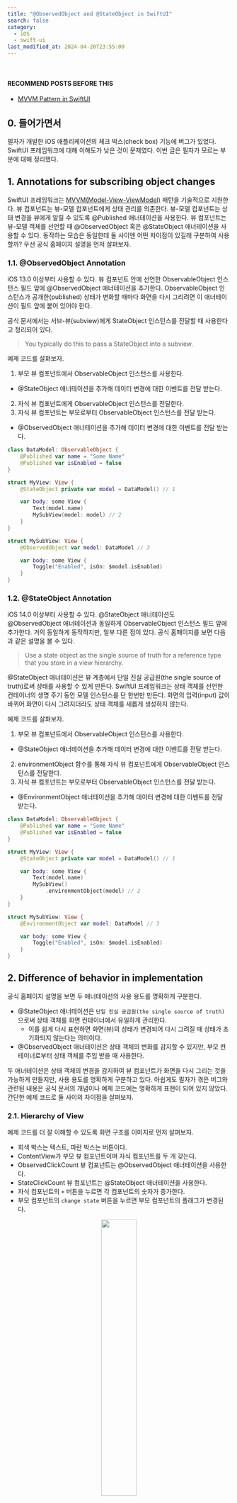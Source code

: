 ```yaml
---
title: "@ObservedObject and @StateObject in SwiftUI"
search: false
category:
  - iOS
  - swift-ui
last_modified_at: 2024-04-20T23:55:00
---
```


<br/>

#### RECOMMEND POSTS BEFORE THIS

- [MVVM Pattern in SwiftUI][mvvm-pattern-in-ios-link]

## 0. 들어가면서

필자가 개발한 iOS 애플리케이션의 체크 박스(check box) 기능에 버그가 있었다. SwiftUI 프레임워크에 대해 이해도가 낮은 것이 문제였다. 이번 글은 필자가 모르는 부분에 대해 정리했다.

## 1. Annotations for subscribing object changes

SwiftUI 프레임워크는 [MVVM(Model-View-ViewModel)][mvvm-pattern-in-ios-link] 패턴을 기술적으로 지원한다. 뷰 컴포넌트는 뷰-모델 컴포넌트에게 상태 관리를 의존한다. 뷰-모델 컴포넌트는 상태 변경을 뷰에게 알릴 수 있도록 @Published 애너테이션을 사용한다. 뷰 컴포넌트는 뷰-모델 객체를 선언할 때 @ObservedObject 혹은 @StateObject 애너테이션을 사용할 수 있다. 동작하는 모습은 동일한데 둘 사이엔 어떤 차이점이 있길래 구분하여 사용할까? 우선 공식 홈페이지 설명을 먼저 살펴보자.

### 1.1. @ObservedObject Annotation

iOS 13.0 이상부터 사용할 수 있다. 뷰 컴포넌트 안에 선언한 ObservableObject 인스턴스 필드 앞에 @ObservedObject 애너테이션을 추가한다. ObservableObject 인스턴스가 공개한(published) 상태가 변화할 때마다 화면을 다시 그리려면 이 애너테이션이 필드 앞에 붙어 있어야 한다.

공식 문서에서는 서브-뷰(subview)에게 StateObject 인스턴스를 전달할 때 사용한다고 정리되어 있다. 

> You typically do this to pass a StateObject into a subview.

예제 코드를 살펴보자. 

1. 부모 뷰 컴포넌트에서 ObservableObject 인스턴스를 사용한다. 
  - @StateObject 애너테이션을 추가해 데이터 변경에 대한 이벤트를 전달 받는다.
2. 자식 뷰 컴포넌트에게 ObservableObject 인스턴스를 전달한다.
3. 자식 뷰 컴포넌트는 부모로부터 ObservableObject 인스턴스를 전달 받는다.
  - @ObservedObject 애너테이션을 추가해 데이터 변경에 대한 이벤트를 전달 받는다.

```swift
class DataModel: ObservableObject {
    @Published var name = "Some Name"
    @Published var isEnabled = false
}

struct MyView: View {
    @StateObject private var model = DataModel() // 1

    var body: some View {
        Text(model.name)
        MySubView(model: model) // 2
    }
}

struct MySubView: View {
    @ObservedObject var model: DataModel // 3

    var body: some View {
        Toggle("Enabled", isOn: $model.isEnabled)
    }
}
```

### 1.2. @StateObject Annotation

iOS 14.0 이상부터 사용할 수 있다. @StateObject 애너테이션도 @ObservedObject 애너테이션과 동일하게 ObservableObject 인스턴스 필드 앞에 추가한다. 거의 동일하게 동작하지만, 일부 다른 점이 있다. 공식 홈페이지를 보면 다음과 같은 설명을 볼 수 있다.

> Use a state object as the single source of truth for a reference type that you store in a view hierarchy.

@StateObject 애너테이션은 뷰 계층에서 단일 진실 공급원(the single source of truth)로써 상태를 사용할 수 있게 만든다. SwiftUI 프레임워크는 상태 객체를 선언한 컨테이너의 생명 주기 동안 모델 인스턴스를 단 한번만 만든다. 화면의 입력(input) 값이 바뀌어 화면이 다시 그려지더라도 상태 객체를 새롭게 생성하지 않는다. 

예제 코드를 살펴보자.

1. 부모 뷰 컴포넌트에서 ObservableObject 인스턴스를 사용한다. 
  - @StateObject 애너테이션을 추가해 데이터 변경에 대한 이벤트를 전달 받는다.
2. environmentObject 함수를 통해 자식 뷰 컴포넌트에게 ObservableObject 인스턴스를 전달한다.
3. 자식 뷰 컴포넌트는 부모로부터 ObservableObject 인스턴스를 전달 받는다.
  - @EnvironmentObject 애너테이션을 추가해 데이터 변경에 대한 이벤트를 전달 받는다.

```swift
class DataModel: ObservableObject {
    @Published var name = "Some Name"
    @Published var isEnabled = false
}

struct MyView: View {
    @StateObject private var model = DataModel() // 1

    var body: some View {
        Text(model.name)
        MySubView()
            .environmentObject(model) // 2
    }
}

struct MySubView: View {
    @EnvironmentObject var model: DataModel // 3

    var body: some View {
        Toggle("Enabled", isOn: $model.isEnabled)
    }
}
```

## 2. Difference of behavior in implementation

공식 홈페이지 설명을 보면 두 애너테이션의 사용 용도를 명확하게 구분한다. 

- @StateObject 애너테이션은 `단일 진실 공급원(the single source of truth)`으로써 상태 객체를 화면 컨테이너에서 유일하게 관리한다.
  - 이를 쉽게 다시 표현하면 화면(뷰)의 상태가 변경되어 다시 그려질 때 상태가 초기화되지 않는다는 의미이다.
- @ObservedObject 애너테이션은 상태 객체의 변화를 감지할 수 있지만, 부모 컨테이너로부터 상태 객체를 주입 받을 때 사용한다.

두 애너테이션은 상태 객체의 변경을 감지하여 뷰 컴포넌트가 화면을 다시 그리는 것을 가능하게 만들지만, 사용 용도를 명확하게 구분하고 있다. 아쉽게도 필자가 겪은 버그와 관련된 내용은 공식 문서의 개념이나 예제 코드에는 명확하게 표현이 되어 있지 않았다. 간단한 예제 코드로 둘 사이의 차이점을 살펴보자.

### 2.1. Hierarchy of View

예제 코드를 더 잘 이해할 수 있도록 화면 구조를 이미지로 먼저 살펴보자. 

- 회색 박스는 텍스트, 파란 박스는 버튼이다.
- ContentView가 부모 뷰 컴포넌트이며 자식 컴포넌트를 두 개 갖는다.
- ObservedClickCount 뷰 컴포넌트는 @ObservedObject 애너테이션을 사용한다.
- StateClickCount 뷰 컴포넌트는 @StateObject 애너테이션을 사용한다.
- 자식 컴포넌트의 `+` 버튼을 누르면 각 컴포넌트의 숫자가 증가한다.
- 부모 컴포넌트의 `change state` 버튼을 누르면 부모 컴포넌트의 플래그가 변경된다.

<p align="center">
  <img src="/images/posts/2024/state-object-vs-observed-object-01.png" width="40%" class="image__border">
</p>

### 2.2. ContentView View

부모 컴포넌트 코드를 먼저 살펴보자. 

1. 부모 컴포넌트에서 사용하는 간단한 상태 값이다.
2. 상태 값 변경이 발생하면 화면이 변경되는지 확인한다.
3. 버튼을 누르면 상태 값이 변경된다.
4. ObservedClickCount 자식 컴포넌트를 그린다.
4. StateClickCount 자식 컴포넌트를 그린다.

```swift
import SwiftUI

struct ContentView: View {
    
    @State var flag: Bool = false // 1

    var body: some View {
        VStack {
            VStack {
                Text("current flag state - \(flag)") // 2
                Button(action: { flag.toggle() }, label: { // 3
                    Text("change state")
                })
            }
            Divider().padding(.vertical, 20)
            VStack {
                Text("This case is @ObservedObject")
                ObservedClickCount() // 4
            }
            Divider().padding(.vertical, 20)
            VStack {
                Text("This case is @StateObject")
                StateClickCount() // 5
            }
        }
        .padding()
    }
}

#Preview {
    ContentView()
}
```

### 2.3. ObservedClickCount View

@ObservedObject 애너테이션을 사용한 자식 뷰 컴포넌트는 다음과 같다.

1. 뷰-모델 객체를 선언할 때 @ObservedObject 애너테이션을 사용한다.
2. 화면에 카운트 상태 변경을 출력한다.
3. 버튼을 누르면 카운트가 증가한다.

```swift
import SwiftUI

struct ObservedClickCount: View {
    
    @ObservedObject var viewModel = ViewModel() // 1
    
    var body: some View {
        HStack {
            Text("\(viewModel.count)") // 2
            Button(action: {viewModel.increase()}, label: { // 3
                Text("+")
            })
        }
    }
}

extension ObservedClickCount {
    class ViewModel: ObservableObject {
        
        @Published var count: Int = 0
        
        func increase() {
            count += 1
        }
    }
}
```

### 2.4. StateClickCount View

@StateObject 애너테이션을 사용한 것 외에 코드는 크게 다르지 않다. 

1. 뷰-모델 객체를 선언할 때 @StateObject 애너테이션을 사용한다.
2. 화면에 카운트 상태 변경을 출력한다.
3. 버튼을 누르면 카운트가 증가한다.

```swift
import SwiftUI

struct StateClickCount: View {
    
    @StateObject var viewModel = ViewModel()
    
    var body: some View {
        HStack {
            Text("\(viewModel.count)")
            Button(action: {viewModel.increase()}, label: {
                Text("+")
            })
        }
    }
}

extension StateClickCount {
    class ViewModel: ObservableObject {
        
        @Published var count: Int = 0
        
        func increase() {
            count += 1
        }
    }
}
```

## 3. iOS Simulator

부모 컴포넌트의 상태가 변경되어 화면이 다시 그려질 때 자식 컴포넌트의 상태가 어떻게 바뀌는지 살펴보자. 

- ObservedClickCount 컴포넌트는 부모 컴포넌트의 상태가 변경될 때 초기화된다.
- StateClickCount 컴포넌트는 부모 컴포넌트의 상태가 변경되더라도 초기화되지 않는다.

<p align="center">
  <img src="/images/posts/2024/state-object-vs-observed-object-02.gif" width="30%" class="image__border">
</p>

## CLOSING

필자는 체크박스를 만들 때 @ObservedObject 애너테이션을 사용해 버그가 발생했다. 버그를 고치려고 SwiftUI 프레임워크에 대한 내용을 살펴보면서 이런 생각이 들었다. 

- 애플리케이션 개발자는 프레임워크에 대한 이해도가 높아야 된다.
- 단위 테스트로 각 컴포넌트의 기능을 검증하는 것만으로 부족하다. 시스템을 구성하는 실제 컴포넌트들 사이의 복합적인 상호 작용을 확인할 수 있는 테스크 코드들이 필요하다.

#### TEST CODE REPOSITORY

- <https://github.com/Junhyunny/blog-in-action/tree/master/2024-04-20-state-object-vs-observed-object/action-in-blog>

#### REFERENCE

- <https://developer.apple.com/documentation/swiftui/observedobject>
- <https://developer.apple.com/documentation/swiftui/stateobject>
- <https://www.avanderlee.com/swiftui/stateobject-observedobject-differences/>
- <https://pilgwon.github.io/post/state-object-vs-observed-object>
- <https://medium.com/hcleedev/swift-observedobject%EC%99%80-stateobject-4f851ed9ef0d>

[mvvm-pattern-in-ios-link]: https://junhyunny.github.io/ios/swift-ui/design-pattern/mvvm-pattern-in-ios/